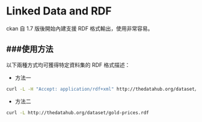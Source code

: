 # Linked Data and RDF

<script type="text/javascript" src="../js/general.js"></script>

ckan 自 1.7 版後開始內建支援 RDF 格式輸出，使用非常容易。

###使用方法
---
以下兩種方式均可獲得特定資料集的 RDF 格式描述：

* 方法一
```Bash
curl -L -H "Accept: application/rdf+xml" http://thedatahub.org/dataset/gold-prices
```

* 方法二
```Bash
curl -L http://thedatahub.org/dataset/gold-prices.rdf
```


